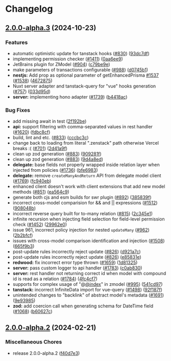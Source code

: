 # Changelog

## [2.0.0-alpha.3](https://github.com/thomassnielsen/zenstack/compare/v2.0.0-alpha.2...v2.0.0-alpha.3) (2024-10-23)


### Features

* automatic optimistic update for tanstack hooks ([#830](https://github.com/thomassnielsen/zenstack/issues/830)) ([93dc7df](https://github.com/thomassnielsen/zenstack/commit/93dc7df472427a4546ba71ec3703135d2d638ded))
* implementing permission checker ([#1411](https://github.com/thomassnielsen/zenstack/issues/1411)) ([0aa6ee9](https://github.com/thomassnielsen/zenstack/commit/0aa6ee961bab005705287184b670ae9a3a57f06d))
* JetBrains plugin for ZModel ([#904](https://github.com/thomassnielsen/zenstack/issues/904)) ([c79be9e](https://github.com/thomassnielsen/zenstack/commit/c79be9eb7f6b602bc84214bded2b927935b6273a))
* make parameters of transactions configurable ([#988](https://github.com/thomassnielsen/zenstack/issues/988)) ([d0745b1](https://github.com/thomassnielsen/zenstack/commit/d0745b149a5ce6abfef546de0b9243ddc4f6e765))
* **nestjs:** Add prop as optional parameter of getEnhancedPrisma [#1537](https://github.com/thomassnielsen/zenstack/issues/1537) ([#1538](https://github.com/thomassnielsen/zenstack/issues/1538)) ([4672875](https://github.com/thomassnielsen/zenstack/commit/46728754d9da71c71f7eb9fc53ecbaf559bf7438))
* Nuxt server adapter and tanstack-query for "vue" hooks generation ([#757](https://github.com/thomassnielsen/zenstack/issues/757)) ([033d95d](https://github.com/thomassnielsen/zenstack/commit/033d95dcdeef67bc8183d1daeb3172ec9ee02b9b))
* **server:** implementing hono adapter ([#1739](https://github.com/thomassnielsen/zenstack/issues/1739)) ([b4418ac](https://github.com/thomassnielsen/zenstack/commit/b4418acaf2132cef9ba16242debc7dca84a991bf))


### Bug Fixes

* add missing await in test ([2f192be](https://github.com/thomassnielsen/zenstack/commit/2f192be35d0174017bba38294bb13fba3fa95b20))
* **api:** support filtering with comma-separated values in rest handler ([#1620](https://github.com/thomassnielsen/zenstack/issues/1620)) ([fdbc8cf](https://github.com/thomassnielsen/zenstack/commit/fdbc8cf493f9b3543c0a8128e4ce5416497eeef1))
* build, lint and etc. ([#833](https://github.com/thomassnielsen/zenstack/issues/833)) ([cccbc3c](https://github.com/thomassnielsen/zenstack/commit/cccbc3c82ad522d40bc76ad7b84b1305d378b1db))
* change back to loading from literal ".zenstack" path otherwise Vercel breaks :( ([#701](https://github.com/thomassnielsen/zenstack/issues/701)) ([2d41a9f](https://github.com/thomassnielsen/zenstack/commit/2d41a9fcffab2fa228356a5cc45b4c2ecd62fd63))
* clean up zod generation ([#883](https://github.com/thomassnielsen/zenstack/issues/883)) ([909281f](https://github.com/thomassnielsen/zenstack/commit/909281f8090734322c0cab09d0187b6b5e813c9a))
* clean up zod generation ([#883](https://github.com/thomassnielsen/zenstack/issues/883)) ([9d4a8ed](https://github.com/thomassnielsen/zenstack/commit/9d4a8ede7d42d1966fd5a12d64a5992092f4bc7d))
* **delegate:** base fields not properly wrapped inside relation layer when injected from policies ([#1736](https://github.com/thomassnielsen/zenstack/issues/1736)) ([bfe6983](https://github.com/thomassnielsen/zenstack/commit/bfe698390c689dbe4350f7989cc6a1974ff1aad5))
* **delegate:** remove `createManyAndReturn` API from delegate model client ([#1769](https://github.com/thomassnielsen/zenstack/issues/1769)) ([fc940eb](https://github.com/thomassnielsen/zenstack/commit/fc940eb2dff79a65f02c6fcf44df5efa58f57e67))
* enhanced client doesn't work with client extensions that add new model methods ([#851](https://github.com/thomassnielsen/zenstack/issues/851)) ([ea564c9](https://github.com/thomassnielsen/zenstack/commit/ea564c93e9ca2a888c0e53216633d66c733f6beb))
* generate both cjs and esm builds for swr plugin ([#892](https://github.com/thomassnielsen/zenstack/issues/892)) ([385839f](https://github.com/thomassnielsen/zenstack/commit/385839f101941234c5293d70d07e064c1c458387))
* incorrect cross-model comparision for && and || expressions ([#1512](https://github.com/thomassnielsen/zenstack/issues/1512)) ([908048b](https://github.com/thomassnielsen/zenstack/commit/908048b01430ff6552e8df558d5b5905136ea5cc))
* incorrect reverse query built for to-many relation ([#815](https://github.com/thomassnielsen/zenstack/issues/815)) ([2c345e1](https://github.com/thomassnielsen/zenstack/commit/2c345e1d4fe7274b7a08c1178afccede1d694327))
* infinite recursion when injecting field selection for field-level permission check ([#1452](https://github.com/thomassnielsen/zenstack/issues/1452)) ([29962e0](https://github.com/thomassnielsen/zenstack/commit/29962e0b48a73ae6d42f43f2575048ba9cf6a953))
* issue 961, incorrect policy injection for nested `updateMany` ([#962](https://github.com/thomassnielsen/zenstack/issues/962)) ([2b2bfcf](https://github.com/thomassnielsen/zenstack/commit/2b2bfcff965f9a70ff2764e6fbc7613b6f061685))
* issues with cross-model comparison identification and injection ([#1508](https://github.com/thomassnielsen/zenstack/issues/1508)) ([665f9b3](https://github.com/thomassnielsen/zenstack/commit/665f9b33b58acc5170c4ccb8e73be525fbb89734))
* post-update rules incorrectly reject update ([#826](https://github.com/thomassnielsen/zenstack/issues/826)) ([d921a7c](https://github.com/thomassnielsen/zenstack/commit/d921a7ca6bef0341ccf5bc50e195156695129e7f))
* post-update rules incorrectly reject update ([#826](https://github.com/thomassnielsen/zenstack/issues/826)) ([e85831e](https://github.com/thomassnielsen/zenstack/commit/e85831e98d08a433febb5a8fecf8d539150ced08))
* **redwood:** fix incorrect error type thrown ([#1659](https://github.com/thomassnielsen/zenstack/issues/1659)) ([1d81325](https://github.com/thomassnielsen/zenstack/commit/1d81325696076038483a3c30a93962d0d91afb23))
* **server:** pass custom logger to api handler ([#1783](https://github.com/thomassnielsen/zenstack/issues/1783)) ([c0ab830](https://github.com/thomassnielsen/zenstack/commit/c0ab830374a2dadd53134c18e24896c1f7c90593))
* **server:** rest handler not returning correct id when model with compound id is read as a relation ([#1784](https://github.com/thomassnielsen/zenstack/issues/1784)) ([4fc4cf7](https://github.com/thomassnielsen/zenstack/commit/4fc4cf74460ae761209949bb86fc8f589d126396))
* supports for complex usage of "@[@index](https://github.com/index)" in zmodel ([#995](https://github.com/thomassnielsen/zenstack/issues/995)) ([541cd97](https://github.com/thomassnielsen/zenstack/commit/541cd973081cbbf2d9e2e571ee8f971bc859150c))
* **tanstack:** incorrect InfiniteData import for vue-query ([#1498](https://github.com/thomassnielsen/zenstack/issues/1498)) ([92f187f](https://github.com/thomassnielsen/zenstack/commit/92f187f9190517df5baca795f12386c12c6694e9))
* unintended changes to "backlink" of abstract model's metadata ([#1691](https://github.com/thomassnielsen/zenstack/issues/1691)) ([9e93985](https://github.com/thomassnielsen/zenstack/commit/9e93985589abc4d22eba433b7927193b4fd405a6))
* **zod:** add coercion call when generating schema for DateTime field ([#1068](https://github.com/thomassnielsen/zenstack/issues/1068)) ([b60627c](https://github.com/thomassnielsen/zenstack/commit/b60627c167706728ac232ce06366d914e3dde23f))

## [2.0.0-alpha.2](https://github.com/zenstackhq/zenstack/compare/v2.0.0-alpha.1...v2.0.0-alpha.2) (2024-02-21)


### Miscellaneous Chores

* release 2.0.0-alpha.2 ([f40d7e3](https://github.com/zenstackhq/zenstack/commit/f40d7e3718d4210137a2e131d28b5491d065b914))
